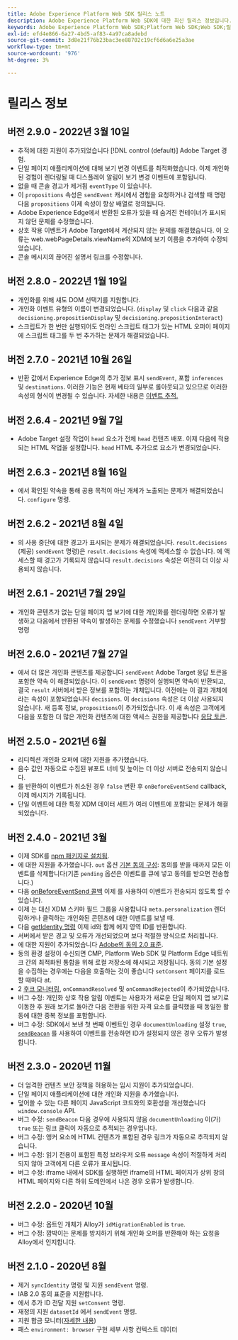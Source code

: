 ```yaml
---
title: Adobe Experience Platform Web SDK 릴리스 노트
description: Adobe Experience Platform Web SDK에 대한 최신 릴리스 정보입니다.
keywords: Adobe Experience Platform Web SDK;Platform Web SDK;Web SDK;릴리스 노트;
exl-id: efd4e866-6a27-4bd5-af83-4a97ca8adebd
source-git-commit: 3d8e21f76b23bac3ee88702c19cf6d6a6e25a3ae
workflow-type: tm+mt
source-wordcount: '976'
ht-degree: 3%

---
```


# 릴리스 정보

## 버전 2.9.0 - 2022년 3월 10일

* 추적에 대한 지원이 추가되었습니다 [!DNL control (default)] Adobe Target 경험.
* 단일 페이지 애플리케이션에 대해 보기 변경 이벤트를 최적화했습니다. 이제 개인화된 경험이 렌더링될 때 디스플레이 알림이 보기 변경 이벤트에 포함됩니다.
* 없을 때 콘솔 경고가 제거됨 `eventType` 이 있습니다.
* 이 `propositions` 속성은 `sendEvent` 캐시에서 경험을 요청하거나 검색할 때 명령 다음 `propositions` 이제 속성이 항상 배열로 정의됩니다.
* Adobe Experience Edge에서 반환된 오류가 있을 때 숨겨진 컨테이너가 표시되지 않던 문제를 수정했습니다.
* 상호 작용 이벤트가 Adobe Target에서 계산되지 않는 문제를 해결했습니다. 이 오류는 web.webPageDetails.viewName의 XDM에 보기 이름을 추가하여 수정되었습니다.
* 콘솔 메시지의 끊어진 설명서 링크를 수정합니다.

## 버전 2.8.0 - 2022년 1월 19일

* 개인화를 위해 섀도 DOM 선택기를 지원합니다.
* 개인화 이벤트 유형의 이름이 변경되었습니다. (`display` 및 `click` 다음과 같음 `decisioning.propositionDisplay` 및 `decisioning.propositionInteract`)
* 스크립트가 한 번만 실행되어도 인라인 스크립트 태그가 있는 HTML 오퍼이 페이지에 스크립트 태그를 두 번 추가하는 문제가 해결되었습니다.

## 버전 2.7.0 - 2021년 10월 26일

* 반환 값에서 Experience Edge의 추가 정보 표시 `sendEvent`, 포함 `inferences` 및 `destinations`. 이러한 기능은 현재 베타의 일부로 롤아웃되고 있으므로 이러한 속성의 형식이 변경될 수 있습니다. 자세한 내용은 [이벤트 추적.](fundamentals/tracking-events.md)

## 버전 2.6.4 - 2021년 9월 7일

* Adobe Target 설정 작업이 `head` 요소가 전체 `head` 컨텐츠 배포. 이제 다음에 적용되는 HTML 작업을 설정합니다. `head` HTML 추가으로 요소가 변경되었습니다.

## 버전 2.6.3 - 2021년 8월 16일

* 에서 확인된 약속을 통해 공용 목적이 아닌 개체가 노출되는 문제가 해결되었습니다. `configure` 명령.

## 버전 2.6.2 - 2021년 8월 4일

* 의 사용 중단에 대한 경고가 표시되는 문제가 해결되었습니다. `result.decisions` (제공) `sendEvent` 명령)은 `result.decisions` 속성에 액세스할 수 없습니다. 에 액세스할 때 경고가 기록되지 않습니다 `result.decisions` 속성은 여전히 더 이상 사용되지 않습니다.

## 버전 2.6.1 - 2021년 7월 29일

* 개인화 콘텐츠가 없는 단일 페이지 앱 보기에 대한 개인화를 렌더링하면 오류가 발생하고 다음에서 반환된 약속이 발생하는 문제를 수정했습니다 `sendEvent` 거부할 명령

## 버전 2.6.0 - 2021년 7월 27일

* 에서 더 많은 개인화 콘텐츠를 제공합니다 `sendEvent` Adobe Target 응답 토큰을 포함한 약속 이 해결되었습니다. 이 `sendEvent` 명령이 실행되면 약속이 반환되고, 결국 `result` 서버에서 받은 정보를 포함하는 개체입니다. 이전에는 이 결과 개체에 라는 속성이 포함되었습니다 `decisions`. 이 `decisions` 속성은 더 이상 사용되지 않습니다. 새 등록 정보, `propositions`이 추가되었습니다. 이 새 속성은 고객에게 다음을 포함한 더 많은 개인화 컨텐츠에 대한 액세스 권한을 제공합니다 [응답 토큰](https://experienceleague.adobe.com/docs/experience-platform/edge/personalization/adobe-target/accessing-response-tokens.html).

## 버전 2.5.0 - 2021년 6월

* 리디렉션 개인화 오퍼에 대한 지원을 추가했습니다.
* 음수 값인 자동으로 수집된 뷰포트 너비 및 높이는 더 이상 서버로 전송되지 않습니다.
* 를 반환하여 이벤트가 취소된 경우 `false` 변환 후 `onBeforeEventSend` callback, 이제 메시지가 기록됩니다.
* 단일 이벤트에 대한 특정 XDM 데이터 세트가 여러 이벤트에 포함되는 문제가 해결되었습니다.

## 버전 2.4.0 - 2021년 3월

* 이제 SDK를 [npm 패키지로 설치됨](https://experienceleague.adobe.com/docs/experience-platform/edge/fundamentals/installing-the-sdk.html?lang=ko-KR).
* 에 대한 지원을 추가했습니다. `out` 옵션 [기본 동의 구성](https://experienceleague.adobe.com/docs/experience-platform/edge/fundamentals/configuring-the-sdk.html#default-consent): 동의를 받을 때까지 모든 이벤트를 삭제합니다(기존 `pending` 옵션은 이벤트를 큐에 넣고 동의를 받으면 전송합니다.)
* 다음 [onBeforeEventSend 콜백](https://experienceleague.adobe.com/docs/experience-platform/edge/fundamentals/configuring-the-sdk.html#onbeforeeventsend) 이제 를 사용하여 이벤트가 전송되지 않도록 할 수 있습니다.
* 이제 는 대신 XDM 스키마 필드 그룹을 사용합니다 `meta.personalization` 렌더링하거나 클릭하는 개인화된 콘텐츠에 대한 이벤트를 보낼 때.
* 다음 [getIdentity 명령](https://experienceleague.adobe.com/docs/experience-platform/edge/identity/overview.html#retrieving-the-visitor-id) 이제 id와 함께 에지 영역 ID를 반환합니다.
* 서버에서 받은 경고 및 오류가 개선되었으며 보다 적절한 방식으로 처리됩니다.
* 에 대한 지원이 추가되었습니다 [Adobe의 동의 2.0 표준](https://experienceleague.adobe.com/docs/experience-platform/edge/consent/supporting-consent.html?communicating-consent-preferences-via-the-adobe-standard).
* 동의 환경 설정이 수신되면 CMP, Platform Web SDK 및 Platform Edge 네트워크 간의 최적화된 통합을 위해 로컬 저장소에 해시되고 저장됩니다. 동의 기본 설정을 수집하는 경우에는 다음을 호출하는 것이 좋습니다 `setConsent` 페이지를 로드할 때마다 at.
* 2 [후크 모니터링](https://github.com/adobe/alloy/wiki/Monitoring-Hooks), `onCommandResolved` 및 `onCommandRejected`이 추가되었습니다.
* 버그 수정: 개인화 상호 작용 알림 이벤트는 사용자가 새로운 단일 페이지 앱 보기로 이동한 후 원래 보기로 돌아간 다음 전환을 위한 자격 요소를 클릭했을 때 동일한 활동에 대한 중복 정보를 포함합니다.
* 버그 수정: SDK에서 보낸 첫 번째 이벤트인 경우 `documentUnloading` 설정 `true`, [`sendBeacon`](https://developer.mozilla.org/ko-KR/docs/Web/API/Navigator/sendBeacon) 를 사용하여 이벤트를 전송하면 ID가 설정되지 않은 경우 오류가 발생합니다.

## 버전 2.3.0 - 2020년 11월

* 더 엄격한 컨텐츠 보안 정책을 허용하는 임시 지원이 추가되었습니다.
* 단일 페이지 애플리케이션에 대한 개인화 지원을 추가했습니다.
* 덮어쓸 수 있는 다른 페이지 JavaScript 코드와의 호환성을 개선했습니다 `window.console` API.
* 버그 수정: `sendBeacon` 다음 경우에 사용되지 않음 `documentUnloading` 이(가) `true` 또는 링크 클릭이 자동으로 추적되는 경우입니다.
* 버그 수정: 앵커 요소에 HTML 컨텐츠가 포함된 경우 링크가 자동으로 추적되지 않습니다.
* 버그 수정: 읽기 전용이 포함된 특정 브라우저 오류 `message` 속성이 적절하게 처리되지 않아 고객에게 다른 오류가 표시됩니다.
* 버그 수정: iframe 내에서 SDK를 실행하면 iframe의 HTML 페이지가 상위 창의 HTML 페이지와 다른 하위 도메인에서 나온 경우 오류가 발생합니다.

## 버전 2.2.0 - 2020년 10월

* 버그 수정: 옵트인 개체가 Alloy가 `idMigrationEnabled` is `true`.
* 버그 수정: 깜박이는 문제를 방지하기 위해 개인화 오퍼를 반환해야 하는 요청을 Alloy에서 인지합니다.

## 버전 2.1.0 - 2020년 8월

* 제거 `syncIdentity` 명령 및 지원 `sendEvent` 명령.
* IAB 2.0 동의 표준을 지원합니다.
* 에서 추가 ID 전달 지원 `setConsent` 명령.
* 재정의 지원 `datasetId` 에서 `sendEvent` 명령.
* 지원 합금 모니터([자세한 내용](https://github.com/adobe/alloy/wiki/Monitoring-Hooks))
* 패스 `environment: browser` 구현 세부 사항 컨텍스트 데이터
